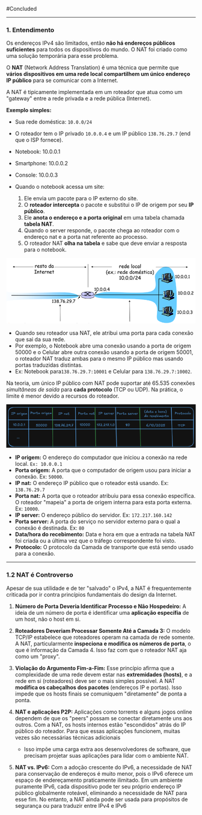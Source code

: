 #Concluded 

---
### **1. Entendimento**

Os endereços IPv4 são limitados, então **não há endereços públicos suficientes** para todos os dispositivos do mundo. O NAT foi criado como uma solução temporária para esse problema.

O **NAT** (Network Address Translation) é uma técnica que permite que **vários dispositivos em uma rede local compartilhem um único endereço IP público** para se comunicar com a Internet.

A NAT é tipicamente implementada em um roteador que atua como um "gateway" entre a rede privada e a rede pública (Internet).

**Exemplo simples:**
- Sua rede doméstica: `10.0.0/24`
- O roteador tem o IP privado `10.0.0.4` e um IP público `138.76.29.7` (end que o ISP fornece).
- Notebook: 10.0.0.1
- Smartphone: 10.0.0.2
- Console: 10.0.0.3

- Quando o notebook acessa um site:
	1. Ele envia um pacote para o IP externo do site.
	2. O **roteador intercepta** o pacote e substitui o IP de origem por seu **IP público**.
	3. Ele **anota o endereço e a porta original** em uma tabela chamada **tabela NAT**.
	4. Quando o server responde, o pacote chega ao roteador com o endereço nat e a porta nat referente ao processo.
	5. O roteador NAT **olha na tabela** e sabe que deve enviar a resposta para o notebook.

![Pasted image 20250526193147](../../attachments/Pasted%20image%2020250526193147.png)

- Quando seu roteador usa NAT, ele atribui uma porta para cada conexão que sai da sua rede. 
- Por exemplo, o Notebook abre uma conexão usando a porta de origem 50000 e o Celular abre outra conexão usando a porta de origem 50001, o roteador NAT traduz ambas para o mesmo IP público mas usando portas traduzidas distintas.
- Ex: Notebook para`138.76.29.7:10001` e Celular para `138.76.29.7:10002`.

Na teoria, um único IP público com NAT pode suportar até 65.535 conexões _simultâneas de saída_ para **cada protocolo** (TCP ou UDP).  Na prática, o limite é menor devido a recursos do roteador.

![Pasted image 20250610102909](../../attachments/Pasted%20image%2020250610102909.png)

- **IP origem:** O endereço do computador que iniciou a conexão na rede local. ``Ex: 10.0.0.1``
- **Porta origem:** A porta que o computador de origem usou para iniciar a conexão. Ex: `50000`.
- **IP nat:** O endereço IP público que o roteador está usando. Ex: ``138.76.29.7``
- **Porta nat:** A porta que o roteador atribuiu para essa conexão específica. O roteador "mapeia" a porta de origem interna para esta porta externa. Ex: `10000`.
- **IP server:** O endereço público do servidor. Ex: `172.217.160.142` 
- **Porta server:** A porta do serviço no servidor externo para o qual a conexão é destinada. Ex: `80`
- **Data/hora do recebimento:** Data e hora em que a entrada na tabela NAT foi criada ou a última vez que o tráfego correspondente foi visto.
- **Protocolo:** O protocolo da Camada de transporte que está sendo usado para a conexão.

---
### **1.2 NAT é Controverso**

Apesar de sua utilidade e de ter "salvado" o IPv4, a NAT é frequentemente criticada por ir contra princípios fundamentais do design da Internet.

1. **Número de Porta Deveria Identificar Processo e Não Hospedeiro:** A ideia de um número de porta é identificar uma **aplicação específia** de um host, não o host em si. 

2. **Roteadores Deveriam Processar Somente Até a Camada 3:** O modelo TCP/IP estabelece que roteadores operam na camada de rede somente. A NAT, particularmente **inspeciona e modifica os números de porta**, o que é informação da Camada 4. Isso faz com que o roteador NAT aja como um "proxy".

3. **Violação do Argumento Fim-a-Fim:** Esse princípio afirma que a complexidade de uma rede devem estar nas **extremidades (hosts)**, e a rede em si (roteadores) deve ser o mais simples possível. A NAT **modifica os cabeçalhos dos pacotes** (endereços IP e portas). Isso impede que os hosts finais se comuniquem "diretamente" de ponta a ponta.
    
4. **NAT e aplicações P2P:** Aplicações como torrents e alguns jogos online dependem de que os "peers" possam se conectar diretamente uns aos outros. Com a NAT, os hosts internos estão "escondidos" atrás do IP público do roteador. Para que essas aplicações funcionem, muitas vezes são necessárias técnicas adicionais
    - Isso impõe uma carga extra aos desenvolvedores de software, que precisam projetar suas aplicações para lidar com o ambiente NAT.

5. **NAT vs. IPv6:** Com a adoção crescente do IPv6, a necessidade de NAT para conservação de endereços é muito menor, pois o IPv6 oferece um espaço de endereçamento praticamente ilimitado. Em um ambiente puramente IPv6, cada dispositivo pode ter seu próprio endereço IP público globalmente roteável, eliminando a necessidade de NAT para esse fim. No entanto, a NAT ainda pode ser usada para propósitos de segurança ou para traduzir entre IPv4 e IPv6 
